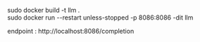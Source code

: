 sudo docker build -t llm .  
sudo docker run --restart unless-stopped -p 8086:8086 -dit llm  

endpoint : http://localhost:8086/completion

